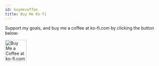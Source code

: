 ```yaml
---
id: buymecoffee
title: Buy Me Ko-fi
---
```


<div>

 Support my goals, and buy me a coffee at ko-fi.com by clicking the button below:
  
<a href='https://ko-fi.com/eisha19' target='_blank'><img height='70' style='border:0px;height:70px;' src='https://cdn.ko-fi.com/cdn/kofi2.png?v=3' border='0' alt='Buy Me a Coffee at ko-fi.com' /></a>
</div>
